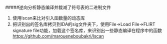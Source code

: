 #####逆向分析静态编译并裁减了符号表的二进制文件
1. 使用lscan来比对引入函数量的动态库
2. 把识别出的签名库拷贝到IDA的sig文件夹下，使用File\->Load File\->FLIRT signature file功能，加载这个签名库，来识别出一些静态编译在程序中的函数
   https://github.com/maroueneboubakri/lscan

